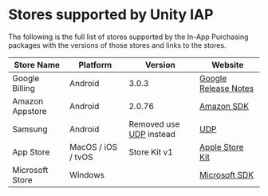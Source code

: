 Stores supported by Unity IAP
===============

The following is the full list of stores supported by the In-App Purchasing packages with the versions of those stores and links to the stores.

|Store Name|Platform|Version|Website|
|---|---|---|---|
|Google Billing|Android|3.0.3|[Google Release Notes](https://developer.android.com/google/play/billing/release-notes)|
|Amazon Appstore|Android|2.0.76|[Amazon SDK](https://developer.amazon.com/docs/in-app-purchasing/iap-get-started.html#download-the-iap-sdk)|
|Samsung|Android|Removed use [UDP](https://unity.com/products/unity-distribution-portal) instead| [UDP](https://unity.com/products/unity-distribution-portal)|
|App Store|MacOS / iOS / tvOS|Store Kit v1|[Apple Store Kit](https://developer.apple.com/documentation/storekit)
|Microsoft Store|Windows||[Microsoft SDK](https://docs.microsoft.com/en-us/windows/uwp/monetize/in-app-purchases-and-trials)|